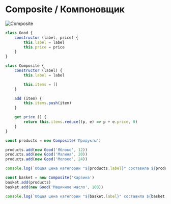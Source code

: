 # Composite / Компоновщик

![Composite](https://hsto.org/getpro/habr/post_images/3c0/75e/525/3c075e525a7ed4aa2f13495a3289e348.jpg)

```javascript
class Good {
	constructor (label, price) {
		this.label = label
		this.price = price
	}
}

class Composite {
	constructor (label) {
		this.label = label

		this.items = []
	}

	add (item) {
		this.items.push(item)
	}

	get price () {
		return this.items.reduce((p, e) => p + e.price, 0)
	}
}

const products = new Composite('Продукты')

products.add(new Good('Яблоко', 12))
products.add(new Good('Малина', 20))
products.add(new Good('Молоко', 24))

console.log(`Общая цена категории "${products.label}" составила ${products.price}"`)

const basket = new Composite('Карзина')
basket.add(products)
basket.add(new Good('Машинное масло', 100))

console.log(`Общая цена категории "${basket.label}" составила ${basket.price}"`)
```